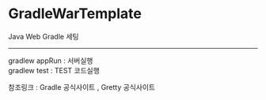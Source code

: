 # GradleWarTemplate
Java Web Gradle 세팅 

---
gradlew appRun : 서버실행 <br/>
gradlew test : TEST 코드실행

참조링크 : Gradle 공식사이트 , Gretty 공식사이트 
